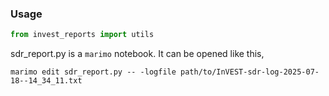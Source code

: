 ### Usage
```python
from invest_reports import utils
```

sdr_report.py is a `marimo` notebook. It can be opened like this,

`marimo edit sdr_report.py -- -logfile path/to/InVEST-sdr-log-2025-07-18--14_34_11.txt`
